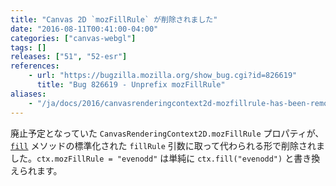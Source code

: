 ```yaml
---
title: "Canvas 2D `mozFillRule` が削除されました"
date: "2016-08-11T00:41:00-04:00"
categories: ["canvas-webgl"]
tags: []
releases: ["51", "52-esr"]
references:
    - url: "https://bugzilla.mozilla.org/show_bug.cgi?id=826619"
      title: "Bug 826619 - Unprefix mozFillRule"
aliases:
    - "/ja/docs/2016/canvasrenderingcontext2d-mozfillrule-has-been-removed/"
---
```

廃止予定となっていた `CanvasRenderingContext2D.mozFillRule` プロパティが、[`fill`](https://developer.mozilla.org/docs/Web/API/CanvasRenderingContext2D/fill) メソッドの標準化された `fillRule` 引数に取って代わられる形で削除されました。`ctx.mozFillRule = "evenodd"` は単純に `ctx.fill("evenodd")` と書き換えられます。
